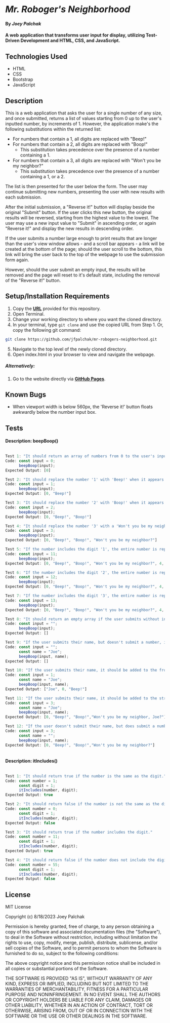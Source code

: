# _Mr. Roboger's Neighborhood_

#### By _**Joey Palchak**_

#### A web application that transforms user input for display, utilizing Test-Driven Development and HTML, CSS, and JavaScript.

## Technologies Used

* HTML
* CSS
* Bootstrap
* JavaScript

## Description

This is a web application that asks the user for a single number of any size, and once submitted, returns a list of values starting from 0 up to the user's inputted number, by increments of 1. However, the application make's the following substitutions within the returned list:

* For numbers that contain a 1, all digits are replaced with "Beep!"
* For numbers that contain a 2, all digits are replaced with "Boop!"
    * This substitution takes precedence over the presence of a number containing a 1.
* For numbers that contain a 3, all digits are replaced with "Won't you be my neighbor?"
    * This substitution takes precedence over the presence of a number containing a 1, or a 2.

The list is then presented for the user below the form. The user may continue submitting new numbers, presenting the user with new results with each submission. 

After the initial submission, a "Reverse it!" button will display beside the original "Submit" button. If the user clicks this new button, the original results will be reversed, starting from the highest value to the lowest. The user may use a new input value to "Submit" in ascending order, or again "Reverse it!" and display the new results in descending order.

If the user submits a number large enough to print results that are longer than the user's view window allows - and a scroll bar appears - a link will be created at the bottom of the page; should the user scroll to the bottom, this link will bring the user back to the top of the webpage to use the submission form again.

However, should the user submit an empty input, the results will be removed and the page will reset to it's default state, including the removal of the "Reverse it!" button.

## Setup/Installation Requirements

1. Copy the **[URL](https://github.com/jfpalchak/mr-robogers-neighborhood.git)** provided for this repository.
2. Open Terminal.
3. Change your working directory to where you want the cloned directory.
4. In your terminal, type `git clone` and use the copied URL from Step 1. Or, copy the following git command:
```bash
git clone https://github.com/jfpalchak/mr-robogers-neighborhood.git
```
5. Navigate to the top level of the newly cloned directory.
6. Open index.html in your browser to view and navigate the webpage.

##### _Alternatively:_

1. Go to the website directly via **[GitHub Pages](https://jfpalchak.github.io/mr-robogers-neighborhood/)**.

## Known Bugs

* When viewport width is below 560px, the 'Reverse it!' button floats awkwardly below the number input box.

## Tests

#### **Description:** beepBoop()
```javascript

Test 1: "It should return an array of numbers from 0 to the user's inputted number."
Code: const input = 0;
      beepBoop(input);
Expected Output: [0]

Test 2: "It should replace the number '1' with 'Beep!' when it appears in the array."
Code: const input = 1;
      beepBoop(input);
Expected Output: [0, "Beep!"]

Test 3: "It should replace the number '2' with 'Boop!' when it appears in the array."
Code: const input = 2;
      beepBoop(input);
Expected Output: [0, "Beep!", "Boop!"]

Test 4: "It should replace the number '3' with a 'Won't you be my neighbor?' when it appears in the array."
Code: const input = 3;
      beepBoop(input);
Expected Output: [0, "Beep!", "Boop!", "Won't you be my neighbor?"]

Test 5: "If the number includes the digit '1', the entire number is replaced with 'Beep!'."
Code: const input = 11;
      beepBoop(input);
Expected Output: [0, "Beep!", "Boop!", "Won't you be my neighbor?", 4, 5, 6, 7, 8, 9, "Beep!", "Beep!"]

Test 6: "If the number includes the digit '2', the entire number is replaced with 'Boop!' - even if the number also includes the digit '1'."
Code: const input = 12;
      beepBoop(input);
Expected Output: [0, "Beep!", "Boop!", "Won't you be my neighbor?", 4, 5, 6, 7, 8, 9, "Beep!", "Beep!", "Boop!"]

Test 7: "If the number includes the digit '3', the entire number is replaced with 'Won't you be my neighbor?' - even if the number also includes the digit '1', or digit '2'."
Code: const input = 13;
      beepBoop(input);
Expected Output: [0, "Beep!", "Boop!", "Won't you be my neighbor?", 4, 5, 6, 7, 8, 9, "Beep!", "Beep!", "Boop!", "Won't you be my neighbor?"]

Test 8: "It should return an empty array if the user submits without inputting any number."
Code: const input = "";
      beepBoop(input);
Expected Output: []

Test 9: "If the user submits their name, but doesn't submit a number, it should return an empty array."
Code: const input = "";
      const name = "Joe";
      beepBoop(input, name);
Expected Output: []

Test 10: "If the user submits their name, it should be added to the front of the array."
Code: const input = 1;
      const name = "Joe";
      beepBoop(input, name);
Expected Output: ["Joe", 0, "Beep!"]

Test 11: "If the user submits their name, it should be added to the string 'Won't you be my neighbor?' when the digit '3' appears."
Code: const input = 3;
      const name = "Joe";
      beepBoop(input, name);
Expected Output: [0, "Beep!", "Boop!","Won't you be my neighbor, Joe?"]

Test 12: "If the user doesn't submit their name, but does submit a number, any occurrence of the digit '3' is still replaced with 'Wont't you be my neighbor?'."
Code: const input = 3;
      const name = "";
      beepBoop(input, name);
Expected Output: [0, "Beep!", "Boop!","Won't you be my neighbor?"]



```

#### **Description:** itIncludes()
```javascript

Test 1: "It should return true if the number is the same as the digit."
Code: const number = 1;
      const digit = 1;
      itIncludes(number, digit);
Expected Output: true

Test 2: "It should return false if the number is not the same as the digit."
Code: const number = 0;
      const digit = 1;
      itIncludes(number, digit);
Expected Output: false

Test 3: "It should return true if the number includes the digit."
Code: const number = 11;
      const digit = 1;
      itIncludes(number, digit);
Expected Output: true

Test 4: "It should return false if the number does not include the digit."
Code: const number = 55;
      const digit = 1;
      itIncludes(number, digit);
Expected Output: false

```

## License

MIT License

Copyright (c) 8/18/2023 Joey Palchak

Permission is hereby granted, free of charge, to any person obtaining a copy of this software and associated documentation files (the "Software"), to deal in the Software without restriction, including without limitation the rights to use, copy, modify, merge, publish, distribute, sublicense, and/or sell copies of the Software, and to permit persons to whom the Software is furnished to do so, subject to the following conditions:  

The above copyright notice and this permission notice shall be included in all copies or substantial portions of the Software.  

THE SOFTWARE IS PROVIDED "AS IS", WITHOUT WARRANTY OF ANY KIND, EXPRESS OR IMPLIED, INCLUDING BUT NOT LIMITED TO THE WARRANTIES OF MERCHANTABILITY, FITNESS FOR A PARTICULAR PURPOSE AND NONINFRINGEMENT. IN NO EVENT SHALL THE AUTHORS OR COPYRIGHT HOLDERS BE LIABLE FOR ANY CLAIM, DAMAGES OR OTHER LIABILITY, WHETHER IN AN ACTION OF CONTRACT, TORT OR OTHERWISE, ARISING FROM, OUT OF OR IN CONNECTION WITH THE SOFTWARE OR THE USE OR OTHER DEALINGS IN THE SOFTWARE.